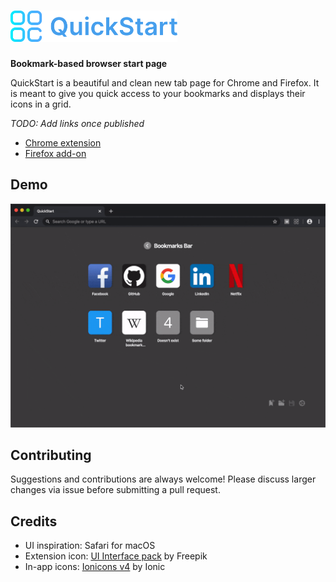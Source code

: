 # <img src="./.github/icon-with-text.svg" height="50" alt="QuickStart" />

**Bookmark-based browser start page**

QuickStart is a beautiful and clean new tab page for Chrome and Firefox. It is meant to give you quick access to your bookmarks and displays their icons in a grid.

_TODO: Add links once published_

- [Chrome extension]()
- [Firefox add-on]()

## Demo

![Demo](./.github/demo.gif)

## Contributing

Suggestions and contributions are always welcome! Please discuss larger changes via issue before submitting a pull request.

## Credits

- UI inspiration: Safari for macOS
- Extension icon: [UI Interface pack](https://www.flaticon.com/packs/ui-interface-24) by Freepik
- In-app icons: [Ionicons v4](https://ionicons.com/v4) by Ionic
